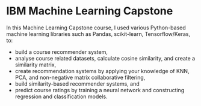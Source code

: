 # IBM Machine Learning Capstone

In this Machine Learning Capstone course, I used various Python-based machine learning libraries such as Pandas, scikit-learn, Tensorflow/Keras, to: 

- build a course recommender system,
- analyse course related datasets, calculate cosine similarity, and create a similarity matrix,
- create recommendation systems by applying your knowledge of KNN, PCA, and non-negative matrix collaborative filtering,
- build similarity-based recommender systems, and
- predict course ratings by training a neural network and constructing regression and classification models.
